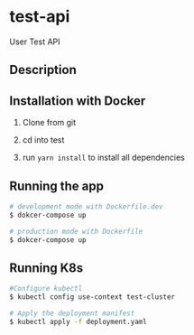 # test-api
User Test API

## Description

## Installation with Docker

1. Clone from git

2. cd into test

3. run `yarn install` to install all dependencies

## Running the app

```bash
# development mode with Dockerfile.dev
$ dokcer-compose up

# production mode with Dockerfile
$ dokcer-compose up
```

## Running K8s

```bash
#Configure kubectl
$ kubectl config use-context test-cluster

# Apply the deployment manifest
$ kubectl apply -f deployment.yaml